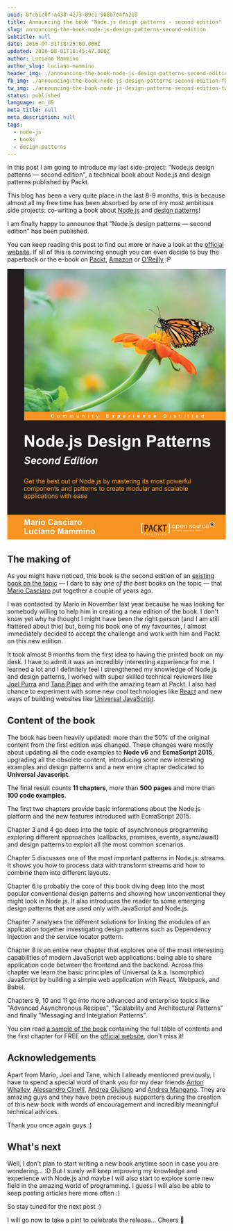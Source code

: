 ```yaml
---
uuid: 8fcb1c0f-a438-4273-89c1-908b7e4fa218
title: Announcing the book "Node.js design patterns - second edition"
slug: announcing-the-book-node-js-design-patterns-second-edition
subtitle: null
date: 2016-07-31T18:25:00.000Z
updated: 2016-08-01T18:45:47.000Z
author: Luciano Mammino
author_slug: luciano-mammino
header_img: ./announcing-the-book-node-js-design-patterns-second-edition.jpg
fb_img: ./announcing-the-book-node-js-design-patterns-second-edition-fb.png
tw_img: ./announcing-the-book-node-js-design-patterns-second-edition-tw.png
status: published
language: en_US
meta_title: null
meta_description: null
tags:
  - node-js
  - books
  - design-patterns
---
```


In this post I am going to introduce my last side-project: "Node.js design patterns — second edition", a technical book about Node.js and design patterns published by Packt.

This blog has been a very quite place in the last 8-9 months, this is because almost all my free time has been absorbed by one of my most ambitious side projects: co-writing a book about [Node.js](/tag/node-js) and [design patterns](/tag/design-patterns)!

I am finally happy to announce that "Node.js design patterns — second edition" has been published.

You can keep reading this post to find out more or have a look at the [official website](https://www.nodejsdesignpatterns.com). If all of this is convincing enough you can even decide to buy the paperback or the e-book on [Packt](https://www.packtpub.com/web-development/nodejs-design-patterns-second-edition), [Amazon](http://amzn.to/2a418Q2) or [O'Reilly](http://shop.oreilly.com/product/9781785885587.do) :P

[![Node.js design patterns second edition book cover](./book-cover-nodejs-design-patterns-second-edition-mario-casciaro-luciano-mammino.jpg)](https://www.nodejsdesignpatterns.com)

## The making of

As you might have noticed, this book is the second edition of an [existing book on the topic](http://amzn.to/2a9FgDP) — I dare to say _one of the best_ books on the topic — that [Mario Casciaro](http://www.mariocasciaro.me) put together a couple of years ago.

I was contacted by Mario in November last year because he was looking for somebody willing to help him in creating a new edition of the book. I don't know yet why he thought I might have been the right person (and I am still flattered about this) but, being his book one of my favourites, I almost immediately decided to accept the challenge and work with him and Packt on this new edition.

It took almost 9 months from the first idea to having the printed book on my desk. I have to admit it was an incredibly interesting experience for me. I learned a lot and I definitely feel I strengthened my knowledge of Node.js and design patterns, I worked with super skilled technical reviewers like [Joel Purra](http://joelpurra.com) and [Tane Piper](https://twitter.com/tanepiper) and with the amazing team at Packt. I also had chance to experiment with some new cool technologies like [React](/tag/react-js) and new ways of building websites like [Universal JavaScript](/tag/universal-javascript).

## Content of the book

The book has been heavily updated: more than the 50% of the original content from the first edition was changed. These changes were mostly about updating all the code examples to **Node v6** and **EcmaScript 2015**, upgrading all the obsolete content, introducing some new interesting examples and design patterns and a new entire chapter dedicated to **Universal Javascript**.

The final result counts **11 chapters**, more than **500 pages** and more than **100 code examples**.

The first two chapters provide basic informations about the Node.js platform and the new features introduced with EcmaScript 2015.

Chapter 3 and 4 go deep into the topic of asynchronous programming exploring different approaches (callbacks, promises, events, async/await) and design patterns to exploit all the most common scenarios.

Chapter 5 discusses one of the most important patterns in Node.js: streams. It shows you how to process data with transform streams and how to combine them into different layouts.

Chapter 6 is probably the core of this book diving deep into the most popular conventional design patterns and showing how unconventional they might look in Node.js. It also introduces the reader to some emerging design patterns that are used only with JavaScript and Node.js.

Chapter 7 analyses the different solutions for linking the modules of an application together investigating design patterns such as Dependency Injection and the service locator pattern.

Chapter 8 is an entire new chapter that explores one of the most interesting capabilities of modern JavaScript web applications: being able to share application code between the frontend and the backend. Across this chapter we learn the basic principles of Universal (a.k.a. Isomorphic) JavaScript by building a simple web application with React, Webpack, and Babel.

Chapters 9, 10 and 11 go into more advanced and enterprise topics like "Advanced Asynchronous Recipes", "Scalability and Architectural Patterns" and finally "Messaging and Integration Patterns".

You can read [a sample of the book](https://www.nodejsdesignpatterns.com/files/nodejs_design_patterns_preview_chapter1.pdf) containing the full table of contents and the first chapter for FREE on the [official website](https://www.nodejsdesignpatterns.com), don't miss it!

## Acknowledgements

Apart from Mario, Joel and Tane, which I already mentioned previously, I have to spend a special word of thank you for my dear friends [Anton Whalley](https://twitter.com/dhigit9), [Alessandro Cinelli](https://twitter.com/cirpo), [Andrea Giuliano](https://twitter.com/bit_shark) and [Andrea Mangano](https://twitter.com/andreaman87). They are amazing guys and they have been precious supporters during the creation of this new book with words of encouragement and incredibly meaningful technical advices.

Thank you once again guys :)

## What's next

Well, I don't plan to start writing a new book anytime soon in case you are wondering... :D But I surely will keep improving my knowledge and experience with Node.js and maybe I will also start to explore some new field in the amazing world of programming. I guess I will also be able to keep posting articles here more often :)

So stay tuned for the next post :)

I will go now to take a pint to celebrate the release... Cheers 🍻
